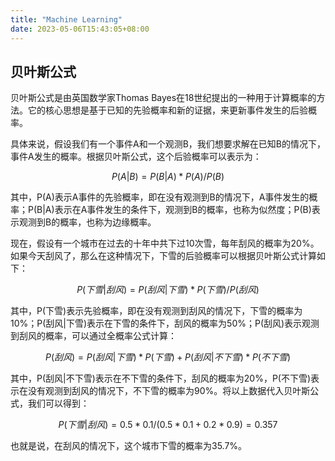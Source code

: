 ```yaml
---
title: "Machine Learning"
date: 2023-05-06T15:43:05+08:00
---
```


## 贝叶斯公式

贝叶斯公式是由英国数学家Thomas Bayes在18世纪提出的一种用于计算概率的方法。它的核心思想是基于已知的先验概率和新的证据，来更新事件发生的后验概率。

具体来说，假设我们有一个事件A和一个观测B，我们想要求解在已知B的情况下，事件A发生的概率。根据贝叶斯公式，这个后验概率可以表示为：

$$
P(A|B) = P(B|A) * P(A) / P(B)
$$

其中，P(A)表示A事件的先验概率，即在没有观测到B的情况下，A事件发生的概率；P(B|A)表示在A事件发生的条件下，观测到B的概率，也称为似然度；P(B)表示观测到B的概率，也称为边缘概率。

现在，假设有一个城市在过去的十年中共下过10次雪，每年刮风的概率为20%。如果今天刮风了，那么在这种情况下，下雪的后验概率可以根据贝叶斯公式计算如下：

$$
P(下雪|刮风) = P(刮风|下雪) * P(下雪) / P(刮风)
$$

其中，P(下雪)表示先验概率，即在没有观测到刮风的情况下，下雪的概率为10%；P(刮风|下雪)表示在下雪的条件下，刮风的概率为50%；P(刮风)表示观测到刮风的概率，可以通过全概率公式计算：

$$
P(刮风) = P(刮风|下雪) * P(下雪) + P(刮风|不下雪) * P(不下雪)
$$

其中，P(刮风|不下雪)表示在不下雪的条件下，刮风的概率为20%，P(不下雪)表示在没有观测到刮风的情况下，不下雪的概率为90%。将以上数据代入贝叶斯公式，我们可以得到：

$$
P(下雪|刮风) = 0.5 * 0.1 / (0.5 * 0.1 + 0.2 * 0.9) = 0.357
$$

也就是说，在刮风的情况下，这个城市下雪的概率为35.7%。